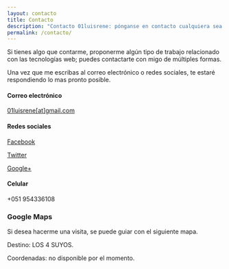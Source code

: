 ```yaml
---
layout: contacto
title: Contacto
description: "Contacto 01luisrene: pónganse en contacto cualquiera sea el motivo, si esta en mis manos se le dara solución."
permalink: /contacto/
---
```

Si tienes algo que contarme, proponerme algún tipo de trabajo relacionado con las tecnologías web; puedes contactarte con migo de múltiples formas.

Una vez que me escribas al correo electrónico o redes sociales, te estaré respondiendo lo mas pronto posible.

#### Correo electrónico

<a href="mailto:01luisrene@gmail.com">01luisrene[at]gmail.com</a>

#### Redes sociales

<a class="redes-contacto" href="https://www.facebook.com/01luisrene" target="_blank"><i class="fa fa-facebook fa-2x"></i> Facebook</a>

<a class="redes-contacto" href="https://twitter.com/01luisrene" target="_blank"><i class="fa fa-twitter fa-2x"></i> Twitter</a>

<a class="redes-contacto" href="https://plus.google.com/+01luisrene" target="_blank"><i class="fa fa-google-plus fa-2x"></i> Google+</a>

#### Celular

+051 954336108

### Google Maps

Si desea hacerme una visita, se puede guiar con el siguiente mapa.

Destino: LOS 4 SUYOS.

Coordenadas: no disponible por el momento.

<div id="map"></div>

<!-- <iframe src="https://www.google.com/maps/embed?pb=!1m14!1m8!1m3!1d15802.075705598745!2d-79.0606078!3d-8.0484291!3m2!1i1024!2i768!4f13.1!3m3!1m2!1s0x91ad3e5c10b8092d%3A0xca4a1ec853027f47!2sLos+4+Suyos%2C+Distrito+de+La+Esperanza!5e0!3m2!1ses-419!2spe!4v1454893389360" width="100%" height="450" frameborder="0" style="border:0" allowfullscreen></iframe> -->